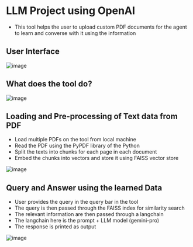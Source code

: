 # LLM Project using OpenAI 

* This tool helps the user to upload custom PDF documents for the agent to learn and converse with it using the information

## User Interface

![image](https://github.com/Git-of-arnab/LLM-Projects/assets/138995898/185d8e06-7b89-4f83-ac12-fbfae195191d)

## What does the tool do?

![image](https://github.com/Git-of-arnab/LLM-Projects/assets/138995898/a1a517b2-6a9b-4f42-b12c-43870e6e4748)

## Loading and Pre-processing of Text data from PDF

* Load multiple PDFs on the tool from local machine
* Read the PDF using the PyPDF library of the Python
* Split the texts into chunks for each page in each document
* Embed the chunks into vectors and store it using FAISS vector store

![image](https://github.com/Git-of-arnab/LLM-Projects/assets/138995898/61bc9043-35d1-40e4-a77c-705699343d82)

## Query and Answer using the learned Data

* User provides the query in the query bar in the tool
* The query is then passed through the FAISS index for similarity search
* The relevant information are then passed through a langchain
* The langchain here is the prompt + LLM model (gemini-pro)
* The response is printed as output

![image](https://github.com/Git-of-arnab/LLM-Projects/assets/138995898/291d2428-3bbb-4364-a301-dce7a59f7cce)


